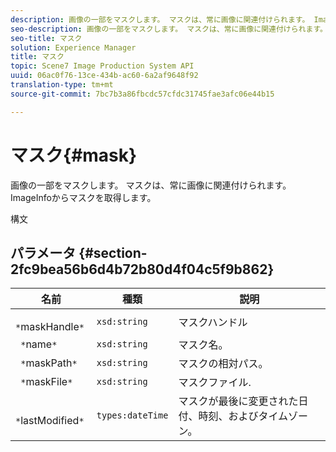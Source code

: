```yaml
---
description: 画像の一部をマスクします。 マスクは、常に画像に関連付けられます。 ImageInfoからマスクを取得します。
seo-description: 画像の一部をマスクします。 マスクは、常に画像に関連付けられます。 ImageInfoからマスクを取得します。
seo-title: マスク
solution: Experience Manager
title: マスク
topic: Scene7 Image Production System API
uuid: 06ac0f76-13ce-434b-ac60-6a2af9648f92
translation-type: tm+mt
source-git-commit: 7bc7b3a86fbcdc57cfdc31745fae3afc06e44b15

---
```



# マスク{#mask}

画像の一部をマスクします。 マスクは、常に画像に関連付けられます。 ImageInfoからマスクを取得します。

構文

## パラメータ {#section-2fc9bea56b6d4b72b80d4f04c5f9b862}

| 名前 | 種類 | 説明 |
|---|---|---|
| ` *`maskHandle`*` | `xsd:string` | マスクハンドル |
| ` *`name`*` | `xsd:string` | マスク名。 |
| ` *`maskPath`*` | `xsd:string` | マスクの相対パス。 |
| ` *`maskFile`*` | `xsd:string` | マスクファイル. |
| ` *`lastModified`*` | `types:dateTime` | マスクが最後に変更された日付、時刻、およびタイムゾーン。 |

